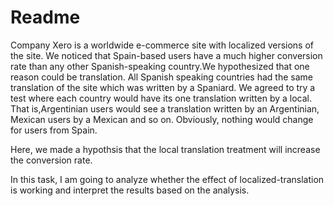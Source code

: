 # Readme

Company Xero is a worldwide e-commerce site with localized versions of the site. We noticed that Spain-based users have a much higher conversion rate than any other Spanish-speaking country.We hypothesized that one reason could be translation. All Spanish speaking
countries had the same translation of the site which was written by a Spaniard. We agreed to try a test where each country would have its one translation written by a local. That is,Argentinian users would see a translation written by an Argentinian, Mexican users by a Mexican
and so on. Obviously, nothing would change for users from Spain.

Here, we made a hypothsis that the local translation treatment will increase the conversion rate.

In this task, I am going to analyze whether the effect of localized-translation is working and interpret the results based on the analysis.
